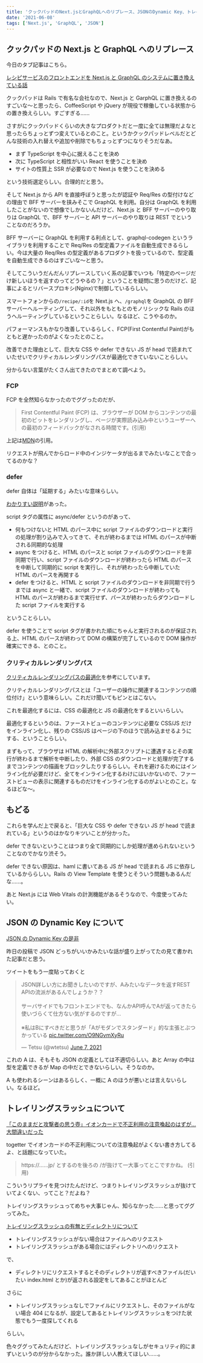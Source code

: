 ```yaml
---
title: 'クックパッドのNext.jsとGraphQLへのリプレース、JSONのDynamic Key、トレイリングスラッシュ'
date: '2021-06-08'
tags: ['Next.js', 'GraphQL', 'JSON']
---
```


## クックパッドの Next.js と GraphQL へのリプレース

今日のタブ記事はこちら。

[レシピサービスのフロントエンドを Next.js と GraphQL のシステムに置き換えている話](https://techlife.cookpad.com/entry/2020/12/01/093000)

クックパッドは Rails で有名な会社なので、Next.js と GarphQL に置き換えるのすごいな〜と思ったら、CoffeeScript や jQuery が現役で稼働している状態からの置き換えらしい。すごすぎる……

さすがにクックパッドくらいの大きなプロダクトだと一度に全ては無理だよなと思ったらちょっとずつ変えているとのこと。というかクックパッドレベルだとどんな技術の入れ替えや追加や削除でもちょっとずつになりそうだなあ。

- まず TypeScript を中心に据えることを決め
- 次に TypeScript と相性がいい React を使うことを決め
- サイトの性質上 SSR が必要なので Next.js を使うことを決める

という技術選定らしい。合理的だと思う。

そして Next.js から API を直接呼ぼうと思ったが認証や Req/Res の型付けなどの理由で BFF サーバーを挟みそこで GraphQL を利用。自分は GraphQL を利用したことがないので想像でしかないんだけど、Next.js と BFF サーバーのやり取りは GraphQL で、BFF サーバーと API サーバーのやり取りは REST でということなのだろうか。

BFF サーバーに GraphQL を利用する利点として、graphql-codegen というライブラリを利用することで Req/Res の型定義ファイルを自動生成できるらしい。今は大量の Req/Res の型定義があるプロダクトを扱っているので、型定義を自動生成できるのはすごいな〜と思う。

そしてこういうだんだんリプレースしていく系の記事でいつも「特定のページだけ新しいほうを返すのってどうやるの？」ということを疑問に思うのだけど、記事によるとリバースプロキシ(Nginx)で制御しているらしい。

スマートフォンからの`/recipe/:id`を Next.js へ、`/graphql`を GraphQL の BFF サーバーへルーティングして、それ以外をもともとのモノリシックな Rails のほうへルーティングしているということらしい。なるほど、こうやるのか。

パフォーマンスもかなり改善しているらしく、FCP(First Contentful Paint)がもともと遅かったのがよくなったとのこと。

改善できた理由として、巨大な CSS や defer できない JS が head で読まれていたせいでクリティカルレンダリングパスが最適化できていないことらしい。

分からない言葉がたくさん出てきたのでまとめて調べよう。

### FCP

FCP を全然知らなかったのでググったのだが、

> First Contentful Paint (FCP) は、ブラウザーが DOM からコンテンツの最初のビットをレンダリングし、ページが実際読み込み中というユーザーへの最初のフィードバックがなされる時間です。(引用)

上記は[MDN](https://developer.mozilla.org/ja/docs/Glossary/First_contentful_paint)の引用。

リクエストが飛んでからロード中のインジケータが出るまでみたいなことで合ってるのかな？

### defer

defer 自体は「延期する」みたいな意味らしい。

[わかりすい説明](https://www.wakuwakubank.com/posts/614-javascript-async-defer/)があった。

script タグの属性に async/defer というのがあって、

- 何もつけないと HTML のパース中に script ファイルのダウンロードと実行の処理が割り込みで入ってきて、それが終わるまでは HTML のパースが中断される同期的な処理
- async をつけると、HTML のパースと script ファイルのダウンロードを非同期で行い、script ファイルのダウンロードが終わったら HTML のパースを中断して同期的に script を実行し、それが終わったら中断していた HTML のパースを再開する
- defer をつけると、HTML と script ファイルのダウンロードを非同期で行うまでは async と一緒で、script ファイルのダウンロードが終わっても HTML のパースが終わるまで実行せず、パースが終わったらダウンロードした script ファイルを実行する

ということらしい。

defer を使うことで script タグが書かれた順にちゃんと実行されるのが保証される上、HTML のパースが終わって DOM の構築が完了しているので DOM 操作が確実にできる、とのこと。

### クリティカルレンダリングパス

[クリティカルレンダリングパスの最適化](https://qiita.com/hiro_mori/items/48080c8b84d5022abf65)を参考にしています。

クリティカルレンダリングパスとは「ユーザーの操作に関連するコンテンツの順位付け」という意味らしい。これだけ聞いてもピンとはこない。

これを最適化するには、CSS の最適化と JS の最適化をするといいらしい。

最適化するというのは、ファーストビューのコンテンツに必要な CSS/JS だけをインライン化し、残りの CSS/JS はページの下のほうで読み込ませるようにする、ということらしい。

まずもって、ブラウザは HTML の解析中に外部スクリプトに遭遇するとその実行が終わるまで解析を中断したり、外部 CSS のダウンロードと処理が完了するまでコンテンツの描画をブロックしたりするらしい。それを避けるためにはインライン化が必要だけど、全てをインライン化するわけにはいかないので、ファーストビューの表示に関連するものだけをインライン化するのがよいとのこと。なるほどな〜。

## もどる

これらを学んだ上で戻ると、「巨大な CSS や defer できない JS が head で読まれている」というのはかなりキツいことが分かった。

defer できないということはつまり全て同期的にしか処理が進められないということなのでかなり渋そう。

defer できない原因は、haml に書いてある JS が head で読まれる JS に依存しているかららしい。Rails の View Template を使うとそういう問題もあるんだな……。

あと Next.js には Web Vitals の計測機能があるそうなので、今度使ってみたい。

## JSON の Dynamic Key について

[JSON の Dynamic Key の是非](https://scrapbox.io/kawasima/JSON%E3%81%AEDynamic_Key%E3%81%AE%E6%98%AF%E9%9D%9E)

昨日の投稿で JSON どっちがいいかみたいな話が盛り上がってたの見て書かれた記事だと思う。

ツイートをもう一度貼っておくと

<blockquote class="twitter-tweet" data-partner="tweetdeck"><p lang="ja" dir="ltr">JSON詳しい方にお聞きしたいのですが、Aみたいなデータを返すREST APIの流派があるんでしょうか？？<br><br>サーバサイドでもフロントエンドでも、なんかAPI呼んでAが返ってきたら使いづらくて仕方ない気がするのですが…<br><br>※私はBにすべきだと思うが「Aがモダンでスタンダード」的な主張とぶつかっている <a href="https://t.co/O9NGvmXyRu">pic.twitter.com/O9NGvmXyRu</a></p>&mdash; Tetsu (@wtetsu) <a href="https://twitter.com/wtetsu/status/1401887251118755840?ref_src=twsrc%5Etfw">June 7, 2021</a></blockquote>

これの A は、そもそも JSON の定義としては不適切らしい。あと Array の中は型を定義できるが Map の中だとできないらしい。そうなのか。

A も使われるシーンはあるらしく、一概に A のほうが悪いとは言えないらしい。なるほど。

## トレイリングスラッシュについて

[「このままだと攻撃者の思う壺」イオンカードで不正利用の注意喚起のはずが…大間違いだった](https://togetter.com/li/1726837)

togetter でイオンカードの不正利用についての注意喚起がよくない書き方してるよ、と話題になっていた。

> https://......jp/ とするのを後ろの /が抜けて一大事ってとこですかね。 (引用)

こういうリプライを見つけたんだけど、つまりトレイリングスラッシュが抜けていてよくない、ってこと？だよね？

トレイリングスラッシュってめちゃ大事じゃん、知らなかった……と思ってググってみた。

[トレイリングスラッシュの有無とディレクトリについて](https://qiita.com/ktr1211/items/62d7c2ac254af7d7d2dd)

- トレイリングスラッシュがない場合はファイルへのリクエスト
- トレイリングスラッシュがある場合にはディレクトリへのリクエスト

で、

- ディレクトリにリクエストするとそのディレクトリが返すべきファイル(だいたい index.html とか)が返される設定をしてあることがほとんど

さらに

- トレイリングスラッシュなしでファイルにリクエストし、そのファイルがない場合 404 になるが、設定してあるとトレイリングスラッシュをつけた状態でもう一度探してくれる

らしい。

色々ググってみたんだけど、トレイリングスラッシュなしがセキュリティ的にまずいというのが分からなかった。誰か詳しい人教えてほしい……。
